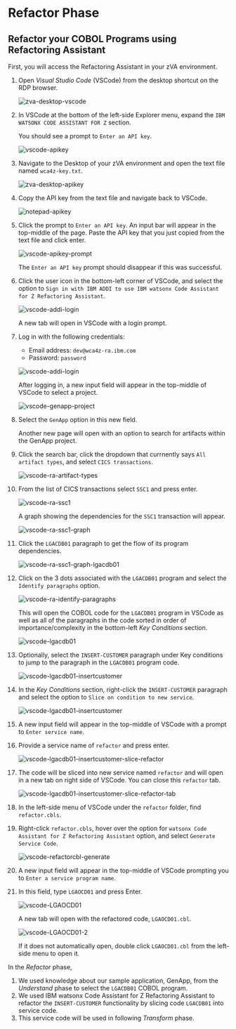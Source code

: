 # Refactor Phase
## Refactor your COBOL Programs using Refactoring Assistant
First, you will access the Refactoring Assistant in your zVA environment.

1. Open *Visual Studio Code* (VSCode) from the desktop shortcut on the RDP browser.

    ![zva-desktop-vscode](../images/zva-desktop-vscode.png)

2. In VSCode at the bottom of the left-side Explorer menu, expand the `IBM WATSONX CODE ASSISTANT FOR Z` section.

    You should see a prompt to `Enter an API key`.

    ![vscode-apikey](../images/vscode-apikey.png)

3. Navigate to the Desktop of your zVA environment and open the text file named `wca4z-key.txt`.
   
    ![zva-desktop-apikey](../images/zva-desktop-apikey.png)

4.  Copy the API key from the text file and navigate back to VSCode.
    
    ![notepad-apikey](../images/notepad-apikey.png)

5.  Click the prompt to `Enter an API key`. An input bar will appear in the top-middle of the page. Paste the API key that you just copied from the text file and click enter.

    ![vscode-apikey-prompt](../images/vscode-apikey-prompt.png)

    The `Enter an API key` prompt should disappear if this was successful.

6.  Click the user icon in the bottom-left corner of VSCode, and select the option to `Sign in with IBM ADDI to use IBM watsonx Code Assistant for Z Refactoring Assistant`.

    ![vscode-addi-login](../images/vscode-addi-login.png)

    A new tab will open in VSCode with a login prompt.

7.  Log in with the following credentials:

    - Email address: `dev@wca4z-ra.ibm.com`
    - Password: `password`

    ![vscode-addi-login](../images/vscode-addi-login.png)

    After logging in, a new input field will appear in the top-middle of VSCode to select a project.

    ![vscode-genapp-project](../images/vscode-genapp-project.png)

8.  Select the `GenApp` option in this new field.

    Another new page will open with an option to search for artifacts within the GenApp project. 

9.  Click the search bar, click the dropdown that currnently says `All artifact types`, and select `CICS transactions`.

    ![vscode-ra-artifact-types](../images/vscode-ra-artifact-types.png)

10. From the list of CICS transactions select `SSC1` and press enter.

    ![vscode-ra-ssc1](../images/vscode-ra-ssc1.png)

    A graph showing the dependencies for the `SSC1` transaction will appear.

    ![vscode-ra-ssc1-graph](../images/vscode-ra-ssc1-graph.png)

11. Click the `LGACDB01` paragraph to get the flow of its program dependencies.

    ![vscode-ra-ssc1-graph-lgacdb01](../images/vscode-ra-ssc1-graph-lgacdb01.png)

12. Click on the 3 dots associated with the `LGACDB01` program and select the `Identify paragraphs` option.

    ![vscode-ra-identify-paragraphs](../images/vscode-ra-identify-paragraphs.png)

    This will open the COBOL code for the `LGACDB01` program in VSCode as well as all of the paragraphs in the code sorted in order of importance/complexity in the bottom-left *Key Conditions* section.

    ![vscode-lgacdb01](../images/vscode-lgacdb01.png)

13. Optionally, select the `INSERT-CUSTOMER` paragraph under Key conditions to jump to the paragraph in the `LGACDB01` program code.

    ![vscode-lgacdb01-insertcustomer](../images/vscode-lgacdb01-insertcustomer.png)

14. In the *Key Conditions* section, right-click the `INSERT-CUSTOMER` paragraph and select the option to `Slice on condition to new service`.

    ![vscode-lgacdb01-insertcustomer](../images/vscode-lgacdb01-insertcustomer-slice.png)

15. A new input field will appear in the top-middle of VSCode with a prompt to `Enter service name`.
16. Provide a service name of `refactor` and press enter.

    ![vscode-lgacdb01-insertcustomer-slice-refactor](../images/vscode-lgacdb01-insertcustomer-slice-refactor.png)

17. The code will be sliced into new service named `refactor` and will open in a new tab on right side of VSCode. You can close this `refactor` tab.

    ![vscode-lgacdb01-insertcustomer-slice-refactor-tab](../images/vscode-lgacdb01-insertcustomer-slice-refactor-tab.png)

18. In the left-side menu of VSCode under the `refactor` folder, find `refactor.cbls`.
19. Right-click `refactor.cbls`, hover over the option for `watsonx Code Assistant for Z Refactoring Assistant` option, and select `Generate Service Code`.

    ![vscode-refactorcbl-generate](../images/vscode-refactorcbl-generate.png)

20. A new input field will appear in the top-middle of VSCode prompting you to `Enter a service program name`. 
21. In this field, type `LGAOCD01` and press Enter.

    ![vscode-LGAOCD01](../images/vscode-LGAOCD01.png)

    A new tab will open with the refactored code, `LGAOCD01.cbl`.

    ![vscode-LGAOCD01-2](../images/vscode-LGAOCD01-2.png)

    If it does not automatically open, double click `LGAOCD01.cbl` from the left-side menu to open it.

    <!--- TODO: summarize what just happened/what this refactored code is. --->

In the *Refactor* phase, 

1. We used knowledge about our sample application, GenApp, from the *Understand* phase to select the `LGACDB01` COBOL program.
2. We used IBM watsonx Code Assistant for Z Refactoring Assistant to refactor the `INSERT-CUSTOMER` functionality by slicing code `LGACDB01` into service code.
3. This service code will be used in following *Transform* phase.
